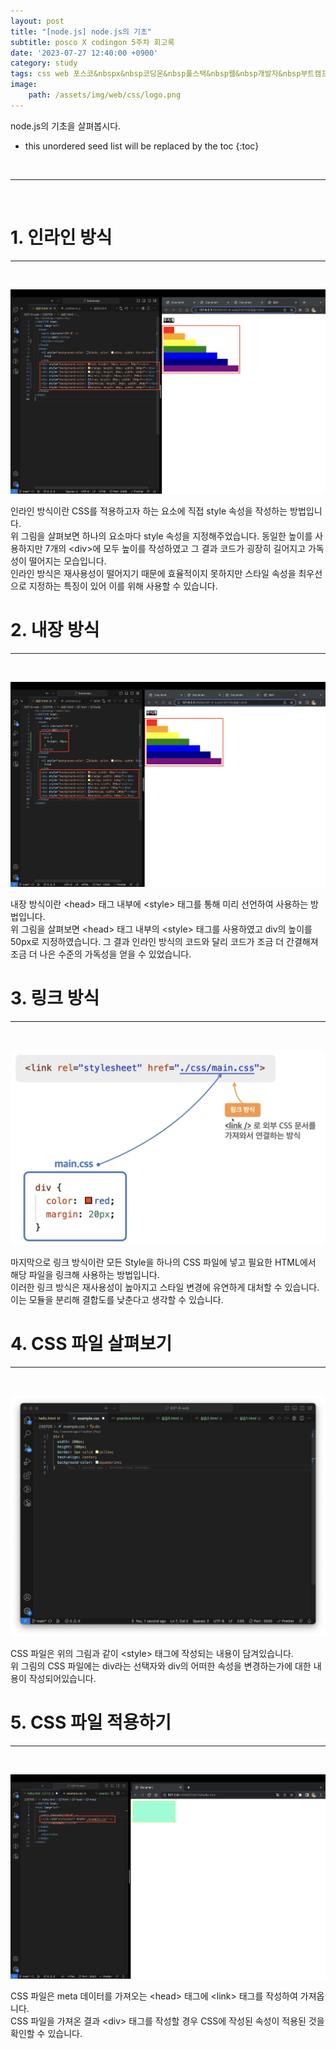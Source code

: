 ```yaml
---
layout: post
title: "[node.js] node.js의 기초"
subtitle: posco X codingon 5주차 회고록
date: '2023-07-27 12:40:00 +0900'
category: study
tags: css web 포스코&nbspx&nbsp코딩온&nbsp풀스택&nbsp웹&nbsp개발자&nbsp부트캠프&nbsp8기
image:
    path: /assets/img/web/css/logo.png
---
```


node.js의 기초을 살펴봅시다.<br>

<!--more-->

* this unordered seed list will be replaced by the toc
{:toc}
<br>



---
<br>

# 1. 인라인 방식
---
<br>

![1](/assets/img/web/css/2023-07-06-[CSS]_CSS의_기초/1.png)
<br>

인라인 방식이란 CSS를 적용하고자 하는 요소에 직접 style 속성을 작성하는 방법입니다.<br>
위 그림을 살펴보면 하나의 요소마다 style 속성을 지정해주었습니다. 동일한 높이를 사용하지만 7개의 \<div\>에 모두 높이를 작성하였고 그 결과 코드가 굉장히 길어지고 가독성이 떨어지는 모습입니다.<br>
인라인 방식은 재사용성이 떨어지기 때문에 효율적이지 못하지만 스타일 속성을 최우선으로 지정하는 특징이 있어 이를 위해 사용할 수 있습니다.<br>


# 2. 내장 방식
---
<br>

![2](/assets/img/web/css/2023-07-06-[CSS]_CSS의_기초/2.png)
<br>

내장 방식이란 \<head\> 태그 내부에 \<style\> 태그를 통해 미리 선언하여 사용하는 방법입니다.<br>
위 그림을 살펴보면 \<head\> 태그 내부의 \<style\> 태그를 사용하였고 div의 높이를 50px로 지정하였습니다. 그 결과 인라인 방식의 코드와 달리 코드가 조금 더 간결해져 조금 더 나은 수준의 가독성을 얻을 수 있었습니다.<br>


# 3. 링크 방식
---
<br>

![3](/assets/img/web/css/2023-07-06-[CSS]_CSS의_기초/3.png)
<br>

마지막으로 링크 방식이란 모든 Style을 하나의 CSS 파일에 넣고 필요한 HTML에서 해당 파일을 링크해 사용하는 방법입니다.<br>
이러한 링크 방식은 재사용성이 높아지고 스타일 변경에 유연하게 대처할 수 있습니다. 이는 모듈을 분리해 결합도를 낮춘다고 생각할 수 있습니다.<br> 


# 4. CSS 파일 살펴보기
---
<br>

![4](/assets/img/web/css/2023-07-06-[CSS]_CSS의_기초/4.png)
<br>

CSS 파일은 위의 그림과 같이 \<style\> 태그에 작성되는 내용이 담겨있습니다.<br>
위 그림의 CSS 파일에는 div라는 선택자와 div의 어떠한 속성을 변경하는가에 대한 내용이 작성되어있습니다.<br>


# 5. CSS 파일 적용하기
---
<br>

![5](/assets/img/web/css/2023-07-06-[CSS]_CSS의_기초/5.png)
<br>

CSS 파일은 meta 데이터를 가져오는 \<head\> 태그에 \<link\> 태그를 작성하여 가져옵니다.<br>
CSS 파일을 가져온 결과 \<div\> 태그를 작성할 경우 CSS에 작성된 속성이 적용된 것을 확인할 수 있습니다.<br>
